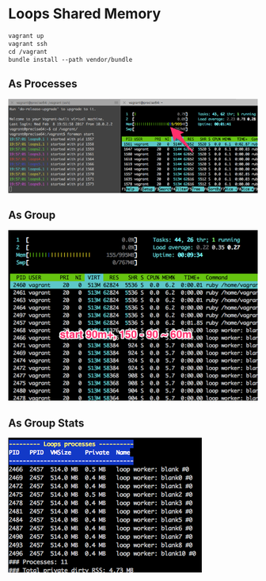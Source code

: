 # Loops Shared Memory

```
vagrant up
vagrant ssh
cd /vagrant 
bundle install --path vendor/bundle
```

## As Processes

![Alt text](shared-memory-as-processes.png?raw=true "Title")

## As Group

![Alt text](shared-memory-as-group.png?raw=true "Title")

## As Group Stats

![Alt text](shared-memory-as-group-stats.png?raw=true "Title")
